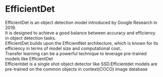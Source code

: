 # EfficientDet


EfficientDet is an object detection model introduced by Google Research in 2019. <br>It is designed to achieve a good balance between accuracy and efficiency in object detection tasks.<br> EfficientDet builds upon the EfficientNet architecture, which is known for its efficiency in terms of model size and computational cost.. <br>
Transfer learning can be a powerful technique to leverage pre-trained models like EfficientDet <br>
Efficientdet is a single shot object detector like SSD.Efficientdet models are pre-trained on the common objects in context(COCO) image database
